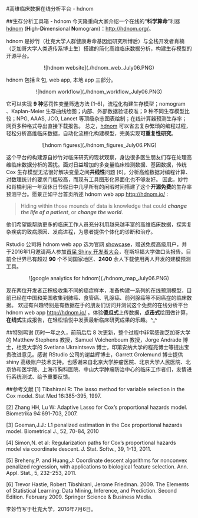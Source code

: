 
#高维临床数据在线分析平台 - hdnom

##生存分析工具箱 - hdnom
今天隆重向大家介绍一个在线的“**科学算命**”利器 [hdnom](http://hdnom.org/)  (**H**igh-**D**imensional **N**omogram)：<http://hdnom.org/>。

hdnom 是妙竹（杜克大学人群健康寿命基因组研究所博后）与全栈开发者肖楠（芝加哥大学人类遗传系博士生）搭建的简化高维临床数据分析，构建生存模型的开源平台。

<center>![hdnom website](./hdnom_web_July06.PNG) </center>

hdnom 包括 R 包, web app, 本地 app 三部分。
 <center>![hdnom workflow](./hdnom_workflow_July06.PNG) </center>

它可以实现 **9 种**惩罚性变量筛选方法 [1-6]，流程化构建生存模型；nomogram 、Kaplan-Meier 生存曲线绘图；内部、外部数据验证校准；9 种不同生存模型比较；NPG, AAAS, JCO, Lancet 等顶级杂志图表绘制；在线计算器预测生存率；网页多种格式导出直接下载报告。
总之，[hdnom](https://cran.r-project.org/web/packages/hdnom/vignettes/hdnom.html) 可以省去复杂繁琐的编程过程，轻松分析高维临床数据，自动化流程化构建模型，完美实现**可重复性研究**。
 <center>![hdnom figures](./hdnom_figures_July06.PNG) </center>


这个平台的构建源自妙竹对临床研究的现状观察，身边很多医生朋友们存在处理高维临床数据分析的困扰。面对日益增加的多变量临床检测数据、基因数据，传统 Cox 生存模型无法很好解决变量之间**共线性**问题 [6]。分析高维数据对编程计算、对数理统计的要求门槛较高，而现有工具图形化界面化也不够友好。
因此，妙竹和肖楠利用一年双休日节假日中几乎所有的闲暇时间搭建了这个**开源免费**的生存率预测平台。愿景正如平台首页所述 hdnom web app <http://hdnom.io/> :
>Hiding within those mounds of data is knowledge that could ***change the life of a patient***, or ***change the world***.

他们希望能帮助更多的临床工作人员充分利用越来越丰富的高维临床数据，探索复杂疾病的致病原因、发病进程，为患者提供个体化的诊断和治疗。

Rstudio 公司将 hdnom web app 选为官网 [showcase](https://www.rstudio.com/products/shiny/shiny-user-showcase/)，赠送免费高级用户，并于2016年1月邀请两人参加[首届 Shiny 开发者大会](https://www.eventbrite.com/e/shiny-developer-conference-registration-19153967031)，在斯坦福大学做口头报告。目前全世界已有超过 **90** 个不同国家地区、**2400** 余人下载使用两人开发的建模预测工具。
 <center>![google analytics for hdnom](./hdnom_map_July06.PNG) </center>

现在两位开发者正积极收集不同的癌症样本，准备构建一系列的在线预测模型，目前已经在中国和美国收集到肺癌、食管癌、乳腺癌、前列腺癌等不同癌症的临床数据。
欢迎有兴趣特别是有数据在手的朋友们访问并测试这个免费的在线分析平台 hdnom web app <http://hdnom.io/> 。体验**傻瓜式**上传数据，**点击式**绘图做计算，**在线式**生成报告，在轻松愉悦中发表最新临床研究成果的乐趣。^_^

##特别鸣谢
历时一年之久，前前后后 8 次更新，整个过程中非常感谢芝加哥大学的 Matthew Stephens 教授，Samuel Volchenboum 教授，Jorge Andrade 博士，杜克大学的 Svetlana Ukraintseva 博士，印第安纳大学的程亮博士等提出宝贵改进意见。感谢 RStudio 公司的谢益辉博士，Garrett Grolemund 博士提供 shiny 高级账户技术支持。也感谢来自北京大学肿瘤医院、北京大学人民医院、北京协和医学院、上海市胸科医院、中山大学肿瘤防治中心的临床工作者们，友情进行系统测试、给予重要反馈。

##参考文献
[1] Tibshirani R: The lasso method for variable selection in the Cox model. Stat Med 16:385-395, 1997.

[2] Zhang HH, Lu W: Adaptive Lasso for Cox’s proportional hazards model. Biometrika 94:691-703, 2007.

[3] Goeman,J.J.: L1 penalized estimation in the Cox proportional hazards model. Biometrical J., 52, 70-84, 2010

[4] Simon,N. et al: Regularization paths for Cox’s proportional hazards model via coordinate descent. J. Stat. Softw., 39, 1-13, 2011.

[5] Breheny,P. and Huang,J: Coordinate descent algorithms for nonconvex penalized regression, with applications to biological feature selection. Ann. Appl. Stat., 5, 232–253, 2011.

[6] Trevor Hastie, Robert Tibshirani, Jerome Friedman. 2009. The Elements of Statistical Learning: Data Mining, Inference, and Prediction. Second Edition. February 2009. Springer Science & Business Media.

李妙竹写于杜克大学，2016年7月6日。
